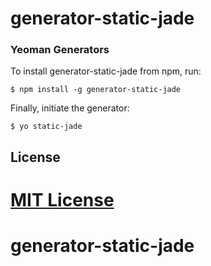 # generator-static-jade 

### Yeoman Generators


To install generator-static-jade from npm, run:

```
$ npm install -g generator-static-jade
```

Finally, initiate the generator:

```
$ yo static-jade
```


## License

[MIT License](http://en.wikipedia.org/wiki/MIT_License)
=======
generator-static-jade
=====================

